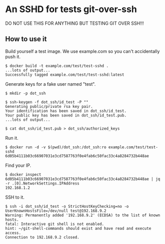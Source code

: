 # An SSHD for tests git-over-ssh

DO NOT USE THIS FOR ANYTHING BUT TESTING GIT OVER SSH!!!

## How to use it

Build yourself a test image.  We use example.com so you can't accidentally push
it.

```
$ docker build -t example.com/test/test-sshd .
...lots of output...
Successfully tagged example.com/test/test-sshd:latest
```

Generate keys for a fake user named "test".

```
$ mkdir -p dot_ssh

$ ssh-keygen -f dot_ssh/id_test -P ""
Generating public/private rsa key pair.
Your identification has been saved in dot_ssh/id_test.
Your public key has been saved in dot_ssh/id_test.pub.
...lots of output...

$ cat dot_ssh/id_test.pub > dot_ssh/authorized_keys
```

Run it.

```
$ docker run -d -v $(pwd)/dot_ssh:/dot_ssh:ro example.com/test/test-sshd
6d05b4111b03c66907031e3cd7587763f0e4fab6c50fac33c4a8284732b448ae
```

Find your IP.

```
$ docker inspect 6d05b4111b03c66907031e3cd7587763f0e4fab6c50fac33c4a8284732b448ae | jq -r .[0].NetworkSettings.IPAddress
192.168.1.2
```

SSH to it.

```
$ ssh -i dot_ssh/id_test -o StrictHostKeyChecking=no -o UserKnownHostsFile=/dev/null test@192.168.9.2
Warning: Permanently added '192.168.9.2' (ECDSA) to the list of known hosts.
fatal: Interactive git shell is not enabled.
hint: ~/git-shell-commands should exist and have read and execute access.
Connection to 192.168.9.2 closed.
```
